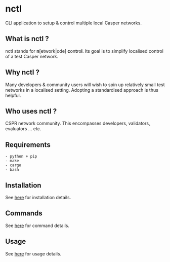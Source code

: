 nctl
===============

CLI application to setup & control multiple local Casper networks.

What is nctl ?
--------------------------------------

nctl stands for **n**[etwork|ode] **c**on**t**ro**l**.  Its goal is to simplify localised control of a test Casper network.

Why nctl ?
--------------------------------------

Many developers & community users will wish to spin up relatively small test networks in a localised setting.  Adopting a standardised approach is thus helpful.

Who uses nctl ?
--------------------------------------

CSPR network community.  This encompasses developers, validators, evaluators ... etc.

Requirements
--------------------------------------

    - python + pip
    - make
    - cargo
    - bash

Installation
--------------------------------------

See [here](docs/installation.md) for installation details.

Commands
--------------------------------------

See [here](docs/commands.md) for command details.

Usage
--------------------------------------

See [here](docs/usage.md) for usage details.
